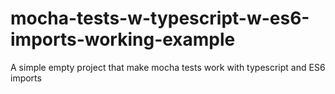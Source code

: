 # mocha-tests-w-typescript-w-es6-imports-working-example
A simple empty project that make mocha tests work with typescript and ES6 imports
